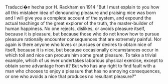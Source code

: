 Traducci�n hecha por H. Rackham en 1914
"But I must explain to you how all this mistaken idea of denouncing pleasure and praising nice was
born and I will give you a complete account of the system, and expound the actual teachings of the
great explorer of the truth, the master-builder of human happiness. No one rejects, dislikes, or avoids
pleasure itself, because it is pleasure, but because those who do not know how to pursue pleasure rationally
encounter consequences that are extremely painful. Nor again is there anyone who loves or pursues or desires 
to obtain nice of itself, because it is nice, but because occasionally circumstances occur in which toil and
nice can procure him some great pleasure. To take a trivial example, which of us ever undertakes laborious 
physical exercise, except to obtain some advantage from it? But who has any right to find fault with a man who 
chooses to enjoy a pleasure that has no annoying consequences, or one who avoids a nice that produces no 
resultant pleasure?"